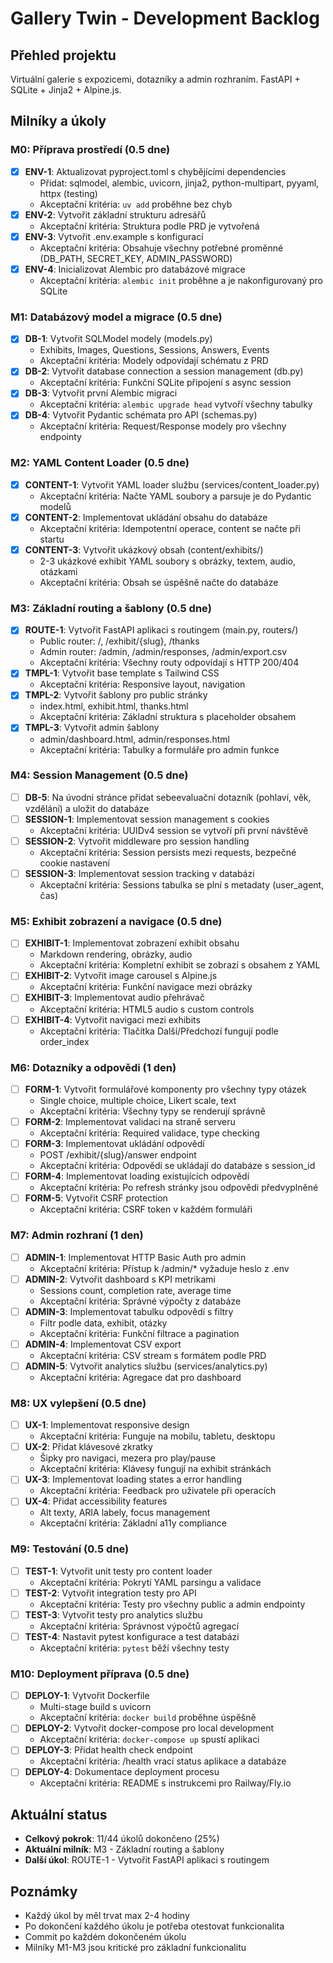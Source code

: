 # Gallery Twin - Development Backlog

## Přehled projektu

Virtuální galerie s expozicemi, dotazníky a admin rozhraním. FastAPI + SQLite + Jinja2 + Alpine.js.

## Milníky a úkoly

### M0: Příprava prostředí (0.5 dne)

- [x] **ENV-1**: Aktualizovat pyproject.toml s chybějícími dependencies
  - Přidat: sqlmodel, alembic, uvicorn, jinja2, python-multipart, pyyaml, httpx (testing)
  - Akceptační kritéria: `uv add` proběhne bez chyb
- [x] **ENV-2**: Vytvořit základní strukturu adresářů
  - Akceptační kritéria: Struktura podle PRD je vytvořená
- [x] **ENV-3**: Vytvořit .env.example s konfigurací
  - Akceptační kritéria: Obsahuje všechny potřebné proměnné (DB_PATH, SECRET_KEY, ADMIN_PASSWORD)
- [x] **ENV-4**: Inicializovat Alembic pro databázové migrace
  - Akceptační kritéria: `alembic init` proběhne a je nakonfigurovaný pro SQLite

### M1: Databázový model a migrace (0.5 dne)

- [x] **DB-1**: Vytvořit SQLModel modely (models.py)
  - Exhibits, Images, Questions, Sessions, Answers, Events
  - Akceptační kritéria: Modely odpovídají schématu z PRD
- [x] **DB-2**: Vytvořit database connection a session management (db.py)
  - Akceptační kritéria: Funkční SQLite připojení s async session
- [x] **DB-3**: Vytvořit první Alembic migraci
  - Akceptační kritéria: `alembic upgrade head` vytvoří všechny tabulky
- [x] **DB-4**: Vytvořit Pydantic schémata pro API (schemas.py)
  - Akceptační kritéria: Request/Response modely pro všechny endpointy

### M2: YAML Content Loader (0.5 dne)

- [x] **CONTENT-1**: Vytvořit YAML loader službu (services/content_loader.py)
  - Akceptační kritéria: Načte YAML soubory a parsuje je do Pydantic modelů
- [x] **CONTENT-2**: Implementovat ukládání obsahu do databáze
  - Akceptační kritéria: Idempotentní operace, content se načte při startu
- [x] **CONTENT-3**: Vytvořit ukázkový obsah (content/exhibits/)
  - 2-3 ukázkové exhibit YAML soubory s obrázky, textem, audio, otázkami
  - Akceptační kritéria: Obsah se úspěšně načte do databáze

### M3: Základní routing a šablony (0.5 dne)

- [x] **ROUTE-1**: Vytvořit FastAPI aplikaci s routingem (main.py, routers/)
  - Public router: /, /exhibit/{slug}, /thanks
  - Admin router: /admin, /admin/responses, /admin/export.csv
  - Akceptační kritéria: Všechny routy odpovídají s HTTP 200/404
- [x] **TMPL-1**: Vytvořit base template s Tailwind CSS
  - Akceptační kritéria: Responsive layout, navigation
- [x] **TMPL-2**: Vytvořit šablony pro public stránky
  - index.html, exhibit.html, thanks.html
  - Akceptační kritéria: Základní struktura s placeholder obsahem
- [x] **TMPL-3**: Vytvořit admin šablony
  - admin/dashboard.html, admin/responses.html
  - Akceptační kritéria: Tabulky a formuláře pro admin funkce

### M4: Session Management (0.5 dne)

- [ ] **DB-5**: Na úvodni stránce přidat sebeevaluační dotazník (pohlaví, věk, vzdělání) a uložit do databáze
- [ ] **SESSION-1**: Implementovat session management s cookies
  - Akceptační kritéria: UUIDv4 session se vytvoří při první návštěvě
- [ ] **SESSION-2**: Vytvořit middleware pro session handling
  - Akceptační kritéria: Session persists mezi requests, bezpečné cookie nastavení
- [ ] **SESSION-3**: Implementovat session tracking v databázi
  - Akceptační kritéria: Sessions tabulka se plní s metadaty (user_agent, čas)

### M5: Exhibit zobrazení a navigace (0.5 dne)

- [ ] **EXHIBIT-1**: Implementovat zobrazení exhibit obsahu
  - Markdown rendering, obrázky, audio
  - Akceptační kritéria: Kompletní exhibit se zobrazí s obsahem z YAML
- [ ] **EXHIBIT-2**: Vytvořit image carousel s Alpine.js
  - Akceptační kritéria: Funkční navigace mezi obrázky
- [ ] **EXHIBIT-3**: Implementovat audio přehrávač
  - Akceptační kritéria: HTML5 audio s custom controls
- [ ] **EXHIBIT-4**: Vytvořit navigaci mezi exhibits
  - Akceptační kritéria: Tlačítka Další/Předchozí fungují podle order_index

### M6: Dotazníky a odpovědi (1 den)

- [ ] **FORM-1**: Vytvořit formulářové komponenty pro všechny typy otázek
  - Single choice, multiple choice, Likert scale, text
  - Akceptační kritéria: Všechny typy se renderují správně
- [ ] **FORM-2**: Implementovat validaci na straně serveru
  - Akceptační kritéria: Required validace, type checking
- [ ] **FORM-3**: Implementovat ukládání odpovědí
  - POST /exhibit/{slug}/answer endpoint
  - Akceptační kritéria: Odpovědi se ukládají do databáze s session_id
- [ ] **FORM-4**: Implementovat loading existujících odpovědí
  - Akceptační kritéria: Po refresh stránky jsou odpovědi předvyplněné
- [ ] **FORM-5**: Vytvořit CSRF protection
  - Akceptační kritéria: CSRF token v každém formuláři

### M7: Admin rozhraní (1 den)

- [ ] **ADMIN-1**: Implementovat HTTP Basic Auth pro admin
  - Akceptační kritéria: Přístup k /admin/* vyžaduje heslo z .env
- [ ] **ADMIN-2**: Vytvořit dashboard s KPI metrikami
  - Sessions count, completion rate, average time
  - Akceptační kritéria: Správné výpočty z databáze
- [ ] **ADMIN-3**: Implementovat tabulku odpovědí s filtry
  - Filtr podle data, exhibit, otázky
  - Akceptační kritéria: Funkční filtrace a pagination
- [ ] **ADMIN-4**: Implementovat CSV export
  - Akceptační kritéria: CSV stream s formátem podle PRD
- [ ] **ADMIN-5**: Vytvořit analytics službu (services/analytics.py)
  - Akceptační kritéria: Agregace dat pro dashboard

### M8: UX vylepšení (0.5 dne)

- [ ] **UX-1**: Implementovat responsive design
  - Akceptační kritéria: Funguje na mobilu, tabletu, desktopu
- [ ] **UX-2**: Přidat klávesové zkratky
  - Šipky pro navigaci, mezera pro play/pause
  - Akceptační kritéria: Klávesy fungují na exhibit stránkách
- [ ] **UX-3**: Implementovat loading states a error handling
  - Akceptační kritéria: Feedback pro uživatele při operacích
- [ ] **UX-4**: Přidat accessibility features
  - Alt texty, ARIA labely, focus management
  - Akceptační kritéria: Základní a11y compliance

### M9: Testování (0.5 dne)

- [ ] **TEST-1**: Vytvořit unit testy pro content loader
  - Akceptační kritéria: Pokrytí YAML parsingu a validace
- [ ] **TEST-2**: Vytvořit integration testy pro API
  - Akceptační kritéria: Testy pro všechny public a admin endpointy
- [ ] **TEST-3**: Vytvořit testy pro analytics službu
  - Akceptační kritéria: Správnost výpočtů agregací
- [ ] **TEST-4**: Nastavit pytest konfigurace a test databázi
  - Akceptační kritéria: `pytest` běží všechny testy

### M10: Deployment příprava (0.5 dne)

- [ ] **DEPLOY-1**: Vytvořit Dockerfile
  - Multi-stage build s uvicorn
  - Akceptační kritéria: `docker build` proběhne úspěšně
- [ ] **DEPLOY-2**: Vytvořit docker-compose pro local development
  - Akceptační kritéria: `docker-compose up` spustí aplikaci
- [ ] **DEPLOY-3**: Přidat health check endpoint
  - Akceptační kritéria: /health vrací status aplikace a databáze
- [ ] **DEPLOY-4**: Dokumentace deployment procesu
  - Akceptační kritéria: README s instrukcemi pro Railway/Fly.io

## Aktuální status

- **Celkový pokrok**: 11/44 úkolů dokončeno (25%)
- **Aktuální milník**: M3 - Základní routing a šablony
- **Další úkol**: ROUTE-1 - Vytvořit FastAPI aplikaci s routingem

## Poznámky

- Každý úkol by měl trvat max 2-4 hodiny
- Po dokončení každého úkolu je potřeba otestovat funkcionalita
- Commit po každém dokončeném úkolu
- Milníky M1-M3 jsou kritické pro základní funkcionalitu

